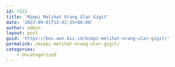 ```yaml
---
id: 7322
title: 'Mimpi Melihat Orang Ular Gigit'
date: '2022-09-01T12:42:35+00:00'
author: admin
layout: post
guid: 'https://bos.awn.biz.id/mimpi-melihat-orang-ular-gigit/'
permalink: /mimpi-melihat-orang-ular-gigit/
categories:
    - Uncategorized
---
```


